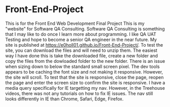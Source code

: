 # Front-End-Project
This is for the Front End Web Development Final Project
This is my "website" for Software QA Consulting. Software QA Consulting is something that I may like to do once I learn more about programming.
I like QA UAT Testing and hope to become a senior QA engineer in the near future. 
My site is published at https://e0holl01.github.io/Front-End-Project/. To test the site, you can download the files and will need to unzip them. The easiest way I have done this is take the downloaded file, create a new folder and copy the files from the dowloaded folder to the new folder. 
There is an issue when sizing down to below the standard small screen pixel. The dev tools appears to be caching the font size and not making it responsive. However, the site will scroll. To test that the site is responsive, close the page, reopen the page and enter the screen size to confirm the site is responsive. 
I have a media query specifically for IE targetting my nav. However, in the Treehouse videos, there was not any tutorials on how to fix IE issues. The nav still looks differently in IE than Chrome, Safari, Edge, Firefox. 

